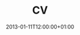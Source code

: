 ---
title: CV
date: 2013-01-11T12:00:00+01:00
description: Curriculum vitae of Álvaro Salcedo García
type: resume
enableToc: false
translationKey: cv

header:
  infos:
    name: Álvaro Salcedo García
    website: https://alvr.me/docs/cv.en.pdf

items:
  - title: Professional Experience
    sections:
      - title: Android Developer
        subtitle: Babel Sistemas de Información
        startDate: 2019-02-11
        endDateText: present
        contents: | 
          Currently working mainly in two projects of Santander Deutschland performing maintenance and evolution of both applications. Occasionally in projects of other customers. Regarding the applications of Santander Deutschland:
          
          * I improved the stability of the application by increasing the percentage of error-free sessions from 82% to 99.4% in two months.
          * I increased the code coverage from 37% to 81% by doing instrumental and unit tests.
          * Code refactoring: increase readability and improve the structure of the code; technical and functional documentation; improvements in smoothness and speed.
          * I improved the security and integrity of the application by performing actions such as: encrypting sensitive user information, avoiding the use of modified devices and code obfuscation.
          * I created two data mocks, one static and one dynamic. I made them because of the limitations to connect to pre-production environments. Both are written in Golang.

  - title: Education
    sections:
      - title: Software Engineerning
        subtitle: ETSISI (UPM)
        startDate: 2014-09-01
        endDate: 2019-07-31
        contents: | 
          Final Degree Project: [Pressurizer](/docs/pressurizer.pdf) (only in Spanish). Published under the license [CC BY-NC-ND 4.0](https://creativecommons.org/licenses/by-nc-nd/4.0/deed.en). Also available on the [Archivo Digital](http://oa.upm.es/55657/) of the UPM.

  - title: Certificates
    sections:
      - title: Associate Android Developer
        titleLink: https://www.credential.net/6c7cb064-46a5-405c-a16b-f8e0f95355ce
        linkNewPage: true
        subtitle: Google Developers
        startDate: 2020-09-10
        endDate: 2023-09-10

  - title: Projects
    sections:
      - title: Alpine Android
        titleLink: /en/projects/docker/alpine-android/
        subtitle: Lightweight Docker image for testing and compiling Android applications
        startDate: 2017-03-17
        endDateText: present
        contents: |
          Docker image based on Alpine Linux for testing and compiling Android applications. Thanks to Alpine you can get a lighter and less heavy image than Debian/Ubuntu based images. The base image in Alpine is [244.02MB](https://hub.docker.com/r/alvrme/alpine-android-base/tags), while in Debian/Ubuntu it is 1.1GB. The final size of the latest Android 11 image is [487.78MB](https://hub.docker.com/r/alvrme/alpine-android/tags).
          
          There are several versions available: from Lollipop to Android 11.
          
          It has 71,000+ downloads from [Docker](https://hub.docker.com/r/alvrme/alpine-android/) and 100+ stars in [GitHub](https://github.com/alvr/alpine-android).

      - title: Pressurizer
        titleLink: /en/projects/web/pressurizer/
        subtitle: Steam library expense management
        startDate: 2018-11-01
        endDate: 2019-06-30
        contents: |
          The functionality of this application is to give the possibility to keep track of the expenses made by the users of the Steam platform.

          This project is divided into two parts. The [server part](https://github.com/alvr/pressurizer-server), written in Kotlin, using the Ktor web framework and the PostgreSQL database. On the other hand, the [client part](https://github.com/alvr/pressurizer-client) is written in TypeScript and Vue.js.

      - title: PkmnDex
        titleLink: /en/projects/android/pkmndex/
        subtitle: Pocket Pokédex for Android phones
        startDate: 2013-07-01
        endDate: 2016-12-31
        contents: |
          Developed in Java and without previous knowledge of Android. A simple application that showed the list of all available Pokémon up to the 7th generation and gave you the possibility to visit different websites to see the information.

          Currently unpublished from Google Play, it reached more than 700,000 downloads with a rating of 4.02.
---